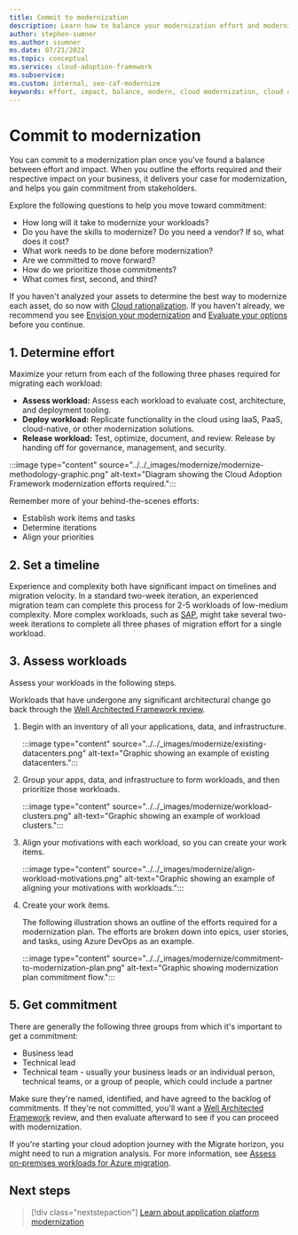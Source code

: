 ```yaml
---
title: Commit to modernization
description: Learn how to balance your modernization effort and modernization impact, to gain commitment to your cloud adoption-related modernization plan.
author: stephen-sumner
ms.author: ssumner
ms.date: 07/21/2022
ms.topic: conceptual
ms.service: cloud-adoption-framework
ms.subservice:
ms.custom: internal, seo-caf-modernize
keywords: effort, impact, balance, modern, cloud modernization, cloud adoption framework
---
```

<!--This article might have dependencies or require links to future articles related to the modernization disciplines. But no other known links or dependencies are identified at this point.
Primary Deliverable: CAF/Modernize/Commit-to-modernization-plan.md
Effort, Impact, Commitment
Minimum: 1 article		Maximum: 4 articles-->

# Commit to modernization

You can commit to a modernization plan once you've found a balance between effort and impact. When you outline the efforts required and their respective impact on your business, it delivers your case for modernization, and helps you gain commitment from stakeholders.

Explore the following questions to help you move toward commitment:

- How long will it take to modernize your workloads?
- Do you have the skills to modernize? Do you need a vendor? If so, what does it cost?
- What work needs to be done before modernization?
- Are we committed to move forward?
- How do we prioritize those commitments?
- What comes first, second, and third?

If you haven't analyzed your assets to determine the best way to modernize each asset, do so now with  [Cloud rationalization](/azure/cloud-adoption-framework/digital-estate/5-rs-of-rationalization).
If you haven't already, we recommend you see [Envision your modernization](envision-cloud-modernization.md) and [Evaluate your options](evaluate-modernization-options.md) before you continue.

## 1. Determine effort

Maximize your return from each of the following three phases required for migrating each workload:

- **Assess workload:** Assess each workload to evaluate cost, architecture, and deployment tooling.
- **Deploy workload:** Replicate functionality in the cloud using IaaS, PaaS, cloud-native, or other modernization solutions.
- **Release workload:** Test, optimize, document, and review. Release by handing off for governance, management, and security.

:::image type="content" source="../../_images/modernize/modernize-methodology-graphic.png" alt-text="Diagram showing the Cloud Adoption Framework modernization efforts required.":::

Remember more of your behind-the-scenes efforts:

- Establish work items and tasks
- Determine iterations
- Align your priorities

## 2. Set a timeline

Experience and complexity both have significant impact on timelines and migration velocity. In a standard two-week iteration, an experienced migration team can complete this process for 2-5 workloads of low-medium complexity. More complex workloads, such as [SAP](https://azure.microsoft.com/solutions/sap/azure-solutions/), might take several two-week iterations to complete all three phases of migration effort for a single workload.

## 3. Assess workloads

Assess your workloads in the following steps.

Workloads that have undergone any significant architectural change go back through the [Well Architected Framework review](/azure/architecture/framework/).

1. Begin with an inventory of all your applications, data, and infrastructure.

   :::image type="content" source="../../_images/modernize/existing-datacenters.png" alt-text="Graphic showing an example of existing datacenters.":::

2. Group your apps, data, and infrastructure to form workloads, and then prioritize those workloads.

   :::image type="content" source="../../_images/modernize/workload-clusters.png" alt-text="Graphic showing an example of workload clusters.":::

3. Align your motivations with each workload, so you can create your work items.

   :::image type="content" source="../../_images/modernize/align-workload-motivations.png" alt-text="Graphic showing an example of aligning your motivations with workloads.":::

4. Create your work items.

   The following illustration shows an outline of the efforts required for a modernization plan. The efforts are broken down into epics, user stories, and tasks, using Azure DevOps as an example.

   :::image type="content" source="../../_images/modernize/commitment-to-modernization-plan.png" alt-text="Graphic showing modernization plan commitment flow.":::

## 5. Get commitment

There are generally the following three groups from which it's important to get a commitment:

- Business lead
- Technical lead
- Technical team - usually your business leads or an individual person, technical teams, or a group of people, which could include a partner

Make sure they're named, identified, and have agreed to the backlog of commitments. If they're not committed, you'll want a [Well Architected Framework](/azure/architecture/framework/) review, and then evaluate afterward to see if you can proceed with modernization.

If you're starting your cloud adoption journey with the Migrate horizon, you might need to run a migration analysis. For more information, see [Assess on-premises workloads for Azure migration](/azure/cloud-adoption-framework/plan/contoso-migration-assessment).

## Next steps

> [!div class="nextstepaction"]
> [Learn about application platform modernization](../modernize-disciplines/application-platform-modernization.md)
